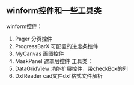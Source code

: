 ## winform控件和一些工具类

winform控件：
1. Pager 分页控件
2. ProgressBarX 可配置的进度条控件
3. MyCanvas 画图控件
4. MaskPanel 遮罩层控件
工具类：
6. DataGridView 功能扩展控件，带checkBox的列
7. DxfReader cad文件dxf格式文件解析

